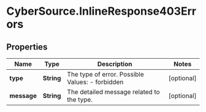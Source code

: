 # CyberSource.InlineResponse403Errors

## Properties
Name | Type | Description | Notes
------------ | ------------- | ------------- | -------------
**type** | **String** | The type of error.  Possible Values:   - forbidden  | [optional] 
**message** | **String** | The detailed message related to the type. | [optional] 


